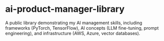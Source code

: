 # ai-product-manager-library
A public library demonstrating my AI management skills, including frameworks (PyTorch, TensorFlow), AI concepts (LLM fine-tuning, prompt engineering), and infrastructure (AWS, Azure, vector databases).
